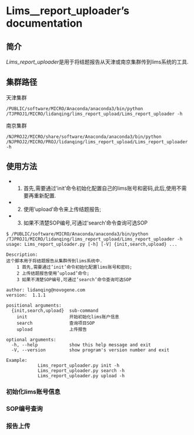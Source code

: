 # Lims__report_uploader’s documentation

## 简介
*Lims_report_uploader*是用于将结题报告从天津或南京集群传到lims系统的工具.

## 集群路径

天津集群
```
/PUBLIC/software/MICRO/Anaconda/anaconda3/bin/python /TJPROJ1/MICRO/lidanqing/lims_report_upload/Lims_report_uploader -h
```
南京集群
```
/NJPROJ2/MICRO/share/software/Anaconda/anaconda3/bin/python  /NJPROJ2/MICRO/PROJ/lidanqing/lims_report_upload/Lims_report_uploader -h
```

## 使用方法

  * 1. 首先,需要通过’init’命令初始化配置自己的lims账号和密码,此后,使用不需要再重新配置.
  * 2. 使用’upload’命令来上传结题报告;
  * 3. 如果不清楚SOP编号,可通过’search’命令查询可选SOP

```
$ /PUBLIC/software/MICRO/Anaconda/anaconda3/bin/python /TJPROJ1/MICRO/lidanqing/lims_report_upload/Lims_report_uploader -h
usage: Lims_report_uploader.py [-h] [-V] {init,search,upload} ...

Description:
这个脚本用于将结题报告从集群传到lims系统中.
    1 首先,需要通过’init’命令初始化配置lims账号和密码;
    2 上传结题报告使用’upload’命令;
    3 如果不清楚SOP编号,可通过’search’命令查询可选SOP

author: lidanqing@novogene.com
version:  1.1.1

positional arguments:
  {init,search,upload}  sub-command
    init                开始初始化lims账户信息
    search              查询项目SOP
    upload              上传报告

optional arguments:
  -h, --help            show this help message and exit
  -V, --version         show program's version number and exit

Example:
            Lims_report_uploader.py init -h
            Lims_report_uploader.py search -h
            Lims_report_uploader.py upload -h

```


### 初始化lims账号信息


### SOP编号查询


### 报告上传

